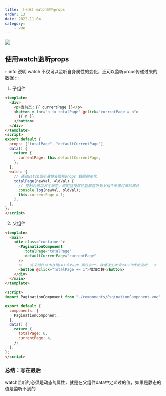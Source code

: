 ```yaml
---
title: （十三）watch监听props
order: 13
date: 2022-11-04
category:
    - vue
---
```


![](https://image.zswei.xyz/img/202211121813358.webp)

## 使用watch监听props
:::info 说明
watch 不仅可以监听自身属性的变化，还可以监听props传递过来的数据
:::
1. 子组件
```html
<template>
  <div>
    <p>当前页：{{ currentPage }}</p>
    <button v-for="n in totalPage" @click="currentPage = n">
      {{ n }}
    </button>
  </div>
</template>
<script>
export default {
  props: ["totalPage", "defaultCurrentPage"],
  data() {
    return {
      currentPage: this.defaultCurrentPage,
    };
  },
  watch: {
    // 通过watch监听属性去监视props 数据的变化
    totalPage(newVal, oldVal) {
      // 控制台可以发生改变，说明监视属性能够监听到父组件传递过来的属性
      console.log(newVal, oldVal);
      this.currentPage = 1;
    },
  },
};
</script>
```
2. 父组件
```html
<template>
  <main>
    <div class="container">
      <PaginationComponent
        :totalPage="totalPage"
        :defaultCurrentPage="currentPage"
      />
      <!-- 当父组件点击按钮totalPage 属性加一，数据发生改变watch开始监听 -->
      <button @click="totalPage += 1">增加页数</button>
    </div>
  </main>
</template>

<script>
import PaginationComponent from "./components/PaginationComponent.vue";

export default {
  components: {
    PaginationComponent,
  },
  data() {
    return {
      totalPage: 6,
      currentPage: 4,
    };
  },
};
</script>
```

### 总结：写在最后
watch监听的必须是动态的属性，就是在父组件data中定义过的值，如果是静态的值是监听不到的